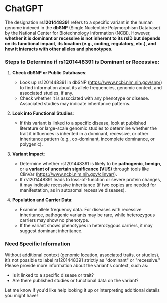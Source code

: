 # ChatGPT

The designation **rs1201448391** refers to a specific variant in the human genome indexed in the **dbSNP** (Single Nucleotide Polymorphism Database) by the National Center for Biotechnology Information (NCBI). However, **whether it is dominant or recessive is not inherent to its rsID but depends on its functional impact, its location (e.g., coding, regulatory, etc.), and how it interacts with other alleles and phenotypes**.

### Steps to Determine if rs1201448391 is Dominant or Recessive:

1. **Check dbSNP or Public Databases**:
    - Look up rs1201448391 in dbSNP (https://www.ncbi.nlm.nih.gov/snp/) to find information about its allele frequencies, genomic context, and associated studies, if any.
    - Check whether it is associated with any phenotype or disease. Associated studies may indicate inheritance patterns.

2. **Look into Functional Studies**:
    - If this variant is linked to a specific disease, look at published literature or large-scale genomic studies to determine whether the trait it influences is inherited in a dominant, recessive, or other inheritance pattern (e.g., co-dominant, incomplete dominance, or polygenic).

3. **Variant Impact**:
    - Determine whether rs1201448391 is likely to be **pathogenic**, **benign**, or a **variant of uncertain significance (VUS)** through tools like ClinVar (https://www.ncbi.nlm.nih.gov/clinvar/).
    - If rs1201448391 leads to loss-of-function or severe protein changes, it may indicate recessive inheritance (if two copies are needed for manifestation, as in autosomal recessive diseases).

4. **Population and Carrier Data**:
    - Examine allele frequency data. For diseases with recessive inheritance, pathogenic variants may be rare, while heterozygous carriers may show no phenotype.
    - If the variant shows phenotypes in heterozygous carriers, it may suggest dominant inheritance.

### Need Specific Information
Without additional context (genomic location, associated traits, or studies), it’s not possible to label rs1201448391 strictly as "dominant" or "recessive." Please provide more information about the variant's context, such as:
- Is it linked to a specific disease or trait?
- Are there published studies or functional data on the variant?

Let me know if you'd like help looking it up or interpreting additional details you might have!